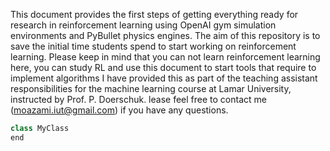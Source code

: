 This document provides the first steps of getting everything ready for research in reinforcement learning using OpenAI gym simulation environments and PyBullet physics engines.
The aim of this repository is to save the initial time students spend to start working on reinforcement learning. 
Please keep in mind that you can not learn reinforcement learning here, you can study RL and use this document to start tools that require to implement algorithms
I have provided this as part of the teaching assistant responsibilities for the machine learning course at Lamar University, instructed by Prof. P. Doerschuk.
lease feel free to contact me (moazami.iut@gmail.com) if you have any questions.

``` Python
class MyClass
end
```
